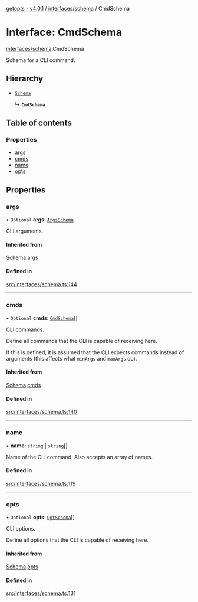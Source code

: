 [getopts - v4.0.1](../README.md) / [interfaces/schema](../modules/interfaces_schema.md) / CmdSchema

# Interface: CmdSchema

[interfaces/schema](../modules/interfaces_schema.md).CmdSchema

Schema for a CLI command.

## Hierarchy

- [`Schema`](interfaces_schema.Schema.md)

  ↳ **`CmdSchema`**

## Table of contents

### Properties

- [args](interfaces_schema.CmdSchema.md#args)
- [cmds](interfaces_schema.CmdSchema.md#cmds)
- [name](interfaces_schema.CmdSchema.md#name)
- [opts](interfaces_schema.CmdSchema.md#opts)

## Properties

### args

• `Optional` **args**: [`ArgsSchema`](interfaces_schema.ArgsSchema.md)

CLI arguments.

#### Inherited from

[Schema](interfaces_schema.Schema.md).[args](interfaces_schema.Schema.md#args)

#### Defined in

[src/interfaces/schema.ts:144](https://github.com/prasadrajandran/node-getopts/blob/6df82cf/src/interfaces/schema.ts#L144)

---

### cmds

• `Optional` **cmds**: [`CmdSchema`](interfaces_schema.CmdSchema.md)[]

CLI commands.

Define all commands that the CLI is capable of receiving here.

If this is defined, it is assumed that the CLI expects commands instead of
arguments (this affects what `minArgs` and `maxArgs` do).

#### Inherited from

[Schema](interfaces_schema.Schema.md).[cmds](interfaces_schema.Schema.md#cmds)

#### Defined in

[src/interfaces/schema.ts:140](https://github.com/prasadrajandran/node-getopts/blob/6df82cf/src/interfaces/schema.ts#L140)

---

### name

• **name**: `string` \| `string`[]

Name of the CLI command. Also accepts an array of names.

#### Defined in

[src/interfaces/schema.ts:119](https://github.com/prasadrajandran/node-getopts/blob/6df82cf/src/interfaces/schema.ts#L119)

---

### opts

• `Optional` **opts**: [`OptSchema`](interfaces_schema.OptSchema.md)[]

CLI options.

Define all options that the CLI is capable of receiving here.

#### Inherited from

[Schema](interfaces_schema.Schema.md).[opts](interfaces_schema.Schema.md#opts)

#### Defined in

[src/interfaces/schema.ts:131](https://github.com/prasadrajandran/node-getopts/blob/6df82cf/src/interfaces/schema.ts#L131)

